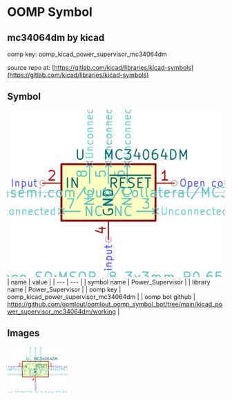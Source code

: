 # OOMP Symbol  
## mc34064dm  by kicad  
  
oomp key: oomp_kicad_power_supervisor_mc34064dm  
  
source repo at: [https://gitlab.com/kicad/libraries/kicad-symbols](https://gitlab.com/kicad/libraries/kicad-symbols)  
## Symbol  
  
[![working.png](working_600.png)](working.png)  
| name | value | 
| --- | --- | 
| symbol name | Power_Supervisor | 
| library name | Power_Supervisor | 
| oomp key | oomp_kicad_power_supervisor_mc34064dm | 
| oomp bot github | https://github.com/oomlout/oomlout_oomp_symbol_bot/tree/main/kicad_power_supervisor_mc34064dm/working | 
## Images  
  
[![working.png](working_140.png)](working.png)  
